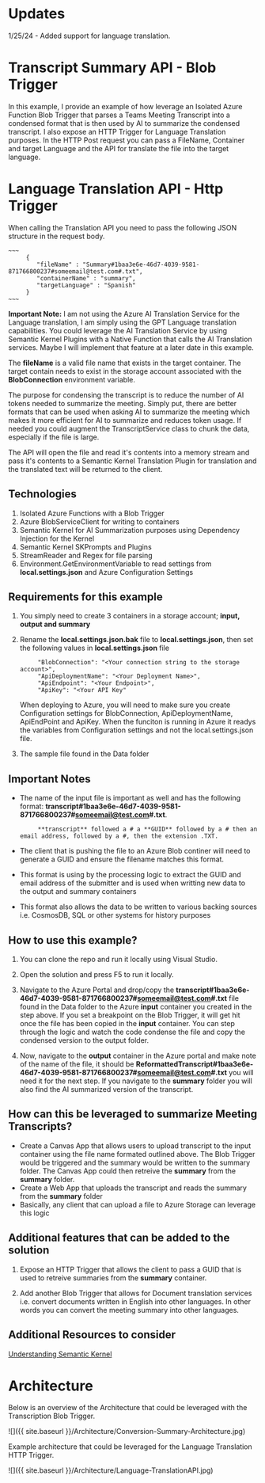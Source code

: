 # Updates
1/25/24 - Added support for language translation.

# Transcript Summary API - Blob Trigger

In this example, I provide an example of how leverage an Isolated Azure Function Blob Trigger that parses a Teams Meeting Transcript into a condensed format that is then used by AI to summarize the condensed transcript.  I also expose an HTTP Trigger for Language Translation purposes.  In the HTTP Post request you can pass a FileName, Container and target Language and the API for translate the file into the target language.

# Language Translation API - Http Trigger

When calling the Translation API you need to pass the following JSON structure in the request body.

    ~~~
         {
            "fileName" : "Summary#1baa3e6e-46d7-4039-9581-871766800237#someemail@test.com#.txt",
            "containerName" : "summary",
            "targetLanguage" : "Spanish"
         }
    ~~~

**Important Note:**  I am not using the Azure AI Translation Service for the Language translation, I am simply using the GPT Language translation capabilities.  You could leverage the AI Translation Service by using Semantic Kernel Plugins with a Native Function that calls the AI Translation services.  Maybe I will implement that feature at a later date in this example. 

The **fileName** is a valid file name that exists in the target container.  The target contain needs to exist in the storage account associated with the **BlobConnection** environment variable.

The purpose for condensing the transcript is to reduce the number of AI tokens needed to summarize the meeting.  Simply put, there are better formats that can be used when asking AI to summarize the meeting which makes it more efficient for AI to summarize and reduces token usage.  If needed you could augment the TranscriptService class to chunk the data, especially if the file is large. 

The API will open the file and read it's contents into a memory stream and pass it's contents to a Semantic Kernel Translation Plugin for translation and the translated text will be returned to the client.

## Technologies

1. Isolated Azure Functions with a Blob Trigger
2. Azure BlobServiceClient for writing to containers
3. Semantic Kernel for AI Summarization purposes using Dependency Injection for the Kernel
4. Semantic Kernel SKPrompts and Plugins 
4. StreamReader and Regex for file parsing
5. Environment.GetEnvironmentVariable to read settings from **local.settings.json** and Azure Configuration Settings


## Requirements for this example

1. You simply need to create 3 containers in a storage account; **input, output and summary**
 
2. Rename the **local.settings.json.bak** file to **local.settings.json**, then  set the following values in **local.settings.json** file

   ~~~
        "BlobConnection": "<Your connection string to the storage account>",
        "ApiDeploymentName": "<Your Deployment Name>",
        "ApiEndpoint": "<Your Endpoint>",
        "ApiKey": "<Your API Key"
   ~~~

   When deploying to Azure, you will need to make sure you create Configuration settings for BlobConnection, ApiDeploymentName, ApiEndPoint and ApiKey. When the funciton is running in Azure it readys the variables from Configuration settings and not the local.settings.json file.

3. The sample file found in the Data folder

## Important Notes

- The name of the input file is important as well and has the following format: **transcript#1baa3e6e-46d7-4039-9581-871766800237#someemail@test.com#.txt**.  

  ~~~
       **transcript** followed a # a **GUID** followed by a # then an email address, followed by a #, then the extension .TXT.  
  ~~~

- The client that is pushing the file to an Azure Blob continer will need to generate a GUID and ensure the filename matches this format.
- This format is using by the processing logic to extract the GUID and email address of the submitter and is used when writting new data to the output and summary containers
- This format also allows the data to be written to various backing sources i.e. CosmosDB, SQL or other systems for history purposes

## How to use this example?
1. You can clone the repo and run it locally using Visual Studio.

2. Open the solution and press F5 to run it locally.

3. Navigate to the Azure Portal and drop/copy the **transcript#1baa3e6e-46d7-4039-9581-871766800237#someemail@test.com#.txt** file found in the Data folder to the Azure **input** container you created in the step above.  If you set a breakpoint on the Blob Trigger, it will get hit once the file has been copied in the **input** container.  You can step through the logic and watch the code condense the file and copy the condensed version to the output folder.

4. Now, navigate to the **output** container in the Azure portal and make note of the name of the file, it should be **ReformattedTranscript#1baa3e6e-46d7-4039-9581-871766800237#someemail@test.com#.txt** you will need it for the next step. If you navigate to the **summary** folder you will also find the AI summarized version of the transcript.

## How can this be leveraged to summarize Meeting Transcripts?
- Create a Canvas App that allows users to upload transcript to the input container using the file name formated outlined above.  The Blob Trigger would be triggered and the summary would be written to the summary folder.  The Canvas App could then retreive the **summary** from the **summary** folder.
- Create a Web App that uploads the transcript and reads the summary from the **summary** folder
- Basically, any client that can upload a file to Azure Storage can leverage this logic

## Additional features that can be added to the solution

1. Expose an HTTP Trigger that allows the client to pass a GUID that is used to retreive summaries from the **summary** container.

2. Add another Blob Trigger that allows for Document translation services i.e. convert documents written in English into other languages.  In other words you can convert the meeting summary into other languages.  

## Additional Resources to consider

[Understanding Semantic Kernel](https://learn.microsoft.com/en-us/semantic-kernel/agents/kernel/?tabs=Csharp)

# Architecture

Below is an overview of the Architecture that could be leveraged with the Transcription Blob Trigger.

 ![]({{ site.baseurl }}/Architecture/Conversion-Summary-Architecture.jpg)

Example architecture that could be leveraged for the Language Translation HTTP Trigger.

 ![]({{ site.baseurl }}/Architecture/Language-TranslationAPI.jpg)